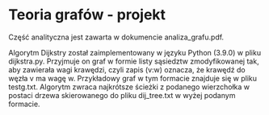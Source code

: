 # Teoria grafów - projekt

Część analityczna jest zawarta w dokumencie analiza_grafu.pdf.


Algorytm Dijkstry został zaimplementowany w języku Python (3.9.0) w pliku dijkstra.py.
Przyjmuje on graf w formie listy sąsiedztw zmodyfikowanej tak, aby zawierała wagi krawędzi, czyli zapis (v:w) oznacza, że krawędź do węzła v ma wagę w.
Przykładowy graf w tym formacie znajduje się w pliku testg.txt.
Algorytm zwraca najkrótsze ścieżki z podanego wierzchołka w postaci drzewa skierowanego do pliku dij_tree.txt w wyżej podanym formacie.

